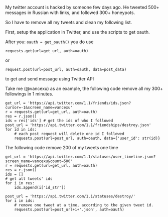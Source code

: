 My twitter account is hacked by someone few days ago.
He tweeted 500+ messages in Russian with links,
   and followed 300+ honeypots.

So I have to remove all my tweets and clean my following list.

First, setup the application in Twitter, and use the scripts to get oauth.

After you: `oauth = get_oauth()`
you do use 

    requests.get(url=get_url, auth=oauth)

or 

    request.post(url=post_url, auth=oauth, data=post_data)

to get and send message using Twitter API

Take me (@vancexu) as an example, the following code remove all my 300+ followings in 1 minutes.

    get_url = 'https://api.twitter.com/1.1/friends/ids.json?cursor=-1&screen_name=vancexu'
    r = requests.get(url=get_url, auth=oauth)
    res = r.json()
    ids = res['ids'] # get the ids of who I followed
    post_url = 'https://api.twitter.com/1.1/friendships/destroy.json'
    for id in ids:
        # each post request will delete one id I followed
        requests.post(url=post_url, auth=oauth, data={'user_id': str(id)}

The following code remove 200 of my tweets one time

    get_url = 'https://api.twitter.com/1.1/statuses/user_timeline.json?screen_name=vancexu&count=500'
    r = requests.get(url=get_url, auth=oauth)
    res = r.json()
    ids = []
    # get all tweets' ids
    for i in res:
        ids.append(i['id_str'])

    post_url = 'https://api.twitter.com/1.1/statuses/destroy/'
    for i in ids:
        # remove one tweet at a time, according to the given tweet id.
        requests.post(url=post_url+i+'.json', auth=oauth)
